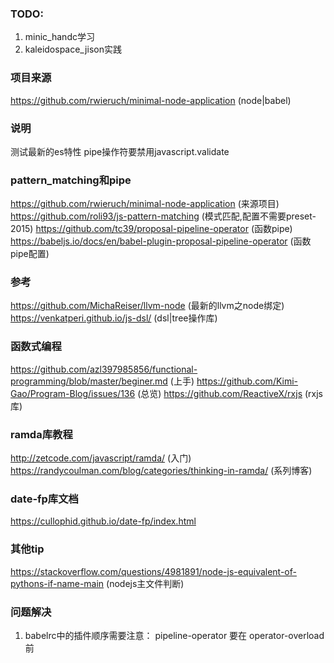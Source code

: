 ### TODO:
1. minic_handc学习
2. kaleidospace_jison实践

### 项目来源
https://github.com/rwieruch/minimal-node-application (node|babel)

### 说明
测试最新的es特性
pipe操作符要禁用javascript.validate

### pattern_matching和pipe
https://github.com/rwieruch/minimal-node-application (来源项目)
https://github.com/roli93/js-pattern-matching (模式匹配,配置不需要preset-2015)
https://github.com/tc39/proposal-pipeline-operator (函数pipe)
https://babeljs.io/docs/en/babel-plugin-proposal-pipeline-operator (函数pipe配置)

### 参考
https://github.com/MichaReiser/llvm-node (最新的llvm之node绑定)
https://venkatperi.github.io/js-dsl/ (dsl|tree操作库)

### 函数式编程
https://github.com/azl397985856/functional-programming/blob/master/beginer.md (上手)
https://github.com/Kimi-Gao/Program-Blog/issues/136 (总览)
https://github.com/ReactiveX/rxjs (rxjs库)

### ramda库教程
http://zetcode.com/javascript/ramda/ (入门)
https://randycoulman.com/blog/categories/thinking-in-ramda/ (系列博客)

### date-fp库文档
https://cullophid.github.io/date-fp/index.html 

### 其他tip
https://stackoverflow.com/questions/4981891/node-js-equivalent-of-pythons-if-name-main (nodejs主文件判断)

### 问题解决
1. babelrc中的插件顺序需要注意： pipeline-operator 要在 operator-overload 前